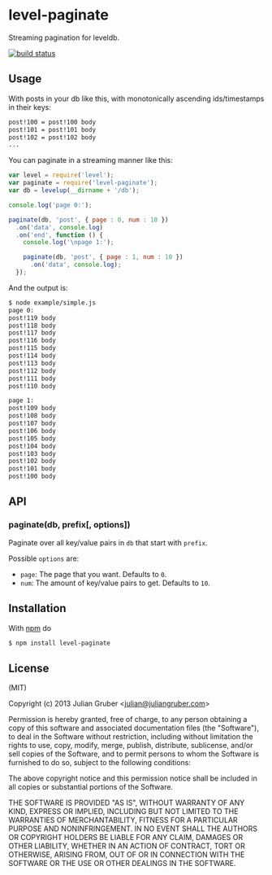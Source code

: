 
# level-paginate

Streaming pagination for leveldb.

[![build status](https://secure.travis-ci.org/juliangruber/level-paginate.png)](http://travis-ci.org/juliangruber/level-paginate)

## Usage

With posts in your db like this, with monotonically ascending ids/timestamps in
their keys:

```bash
post!100 = post!100 body
post!101 = post!101 body
post!102 = post!102 body
...
```

You can paginate in a streaming manner like this:

```js
var level = require('level');
var paginate = require('level-paginate');
var db = levelup(__dirname + '/db');

console.log('page 0:');

paginate(db, 'post', { page : 0, num : 10 })
  .on('data', console.log)
  .on('end', function () {
    console.log('\npage 1:');

    paginate(db, 'post', { page : 1, num : 10 })
      .on('data', console.log);
  });
```

And the output is:

```bash
$ node example/simple.js
page 0:
post!119 body
post!118 body
post!117 body
post!116 body
post!115 body
post!114 body
post!113 body
post!112 body
post!111 body
post!110 body

page 1:
post!109 body
post!108 body
post!107 body
post!106 body
post!105 body
post!104 body
post!103 body
post!102 body
post!101 body
post!100 body
```

## API

### paginate(db, prefix[, options])

Paginate over all key/value pairs in `db` that start with `prefix`.

Possible `options` are:

* `page`: The page that you want. Defaults to `0`.
* `num`: The amount of key/value pairs to get. Defaults to `10`.

## Installation

With [npm](http://npmjs.org) do

```bash
$ npm install level-paginate
```

## License

(MIT)

Copyright (c) 2013 Julian Gruber &lt;julian@juliangruber.com&gt;

Permission is hereby granted, free of charge, to any person obtaining a copy of
this software and associated documentation files (the "Software"), to deal in
the Software without restriction, including without limitation the rights to
use, copy, modify, merge, publish, distribute, sublicense, and/or sell copies
of the Software, and to permit persons to whom the Software is furnished to do
so, subject to the following conditions:

The above copyright notice and this permission notice shall be included in all
copies or substantial portions of the Software.

THE SOFTWARE IS PROVIDED "AS IS", WITHOUT WARRANTY OF ANY KIND, EXPRESS OR
IMPLIED, INCLUDING BUT NOT LIMITED TO THE WARRANTIES OF MERCHANTABILITY,
FITNESS FOR A PARTICULAR PURPOSE AND NONINFRINGEMENT. IN NO EVENT SHALL THE
AUTHORS OR COPYRIGHT HOLDERS BE LIABLE FOR ANY CLAIM, DAMAGES OR OTHER
LIABILITY, WHETHER IN AN ACTION OF CONTRACT, TORT OR OTHERWISE, ARISING FROM,
OUT OF OR IN CONNECTION WITH THE SOFTWARE OR THE USE OR OTHER DEALINGS IN THE
SOFTWARE.
